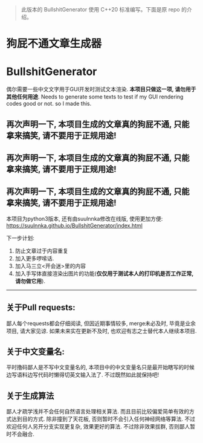 > 此版本的 BullshitGenerator 使用 C++20 标准编写。下面是原 repo 的介绍。
# 狗屁不通文章生成器
# BullshitGenerator

偶尔需要一些中文文字用于GUI开发时测试文本渲染. __本项目只做这一项, 请勿用于其他任何用途__.
Needs to generate some texts to test if my GUI rendering codes good or not. so I made this.

## 再次声明一下, 本项目生成的文章真的狗屁不通, 只能拿来搞笑, 请不要用于正规用途!
## 再次声明一下, 本项目生成的文章真的狗屁不通, 只能拿来搞笑, 请不要用于正规用途!
## 再次声明一下, 本项目生成的文章真的狗屁不通, 只能拿来搞笑, 请不要用于正规用途!

本项目为python3版本, 还有由suulnnka修改在线版, 使用更加方便:
https://suulnnka.github.io/BullshitGenerator/index.html

下一步计划:
1. 防止文章过于内容重复
1. 加入更多啰嗦话.
1. 加入马三立<开会迷>里的内容
1. 加入手写体直接渲染出图片的功能(__仅仅用于测试本人的打印机是否工作正常, 请勿做它用__).

----

## 关于Pull requests:

鄙人每个requests都会仔细阅读, 但因近期事情较多, merge未必及时, 毕竟是业余项目, 请大家见谅. 如果未来实在更新不及时, 也欢迎有志之士替代本人继续本项目.

## 关于中文变量名:

平时撸码鄙人是不写中文变量名的, 本项目中的中文变量名只是最开始瞎写的时候边写语料边写代码时懒得切英文输入法了. 不过既然如此就保持吧!

## 关于生成算法

鄙人才疏学浅并不会任何自然语言处理相关算法. 而且目前比较偏爱简单有效的方式达到目的方式. 除非撞到了天花板, 否则暂时不会引入任何神经网络等算法. 不过欢迎任何人另开分支实现更复杂, 效果更好的算法. 不过除非效果拔群, 否则鄙人暂时不会融合.
